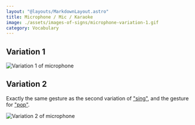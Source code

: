 ```yaml
---
layout: "@layouts/MarkdownLayout.astro"
title: Microphone / Mic / Karaoke
image: ./assets/images-of-signs/microphone-variation-1.gif
category: Vocabulary
---
```


## Variation 1

![Variation 1 of microphone](@signs/microphone-variation-1.gif)

## Variation 2

Exactly the same gesture as the
second variation of ["sing"](./sing#variation-2),
and the gesture for ["pop"](./pop).

![Variation 2 of microphone](@signs/sing-variation-2.gif)
